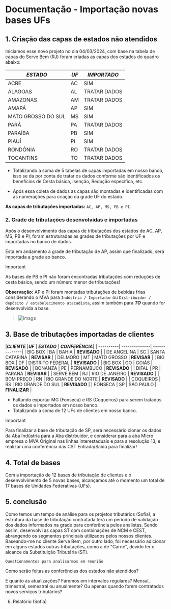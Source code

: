 # Documentação - Importação novas bases UFs

## 1. Criação das capas de estados não atendidos

Iniciamos esse novo projeto no dia 04/03/2024, com base na tabela de capas do Serve Bem (RJ) foram criadas as capas dos estados do quadro abaixo: 

|***ESTADO***  |***UF*** | ***IMPORTADO*** | 
| ----------| --------------| ----------|
| ACRE | AC | SIM |
| ALAGOAS | AL | TRATAR DADOS |
| AMAZONAS | AM | TRATAR DADOS |
| AMAPÁ | AP | SIM |
| MATO GROSSO DO SUL | MS | SIM |
| PARÁ | PA | TRATAR DADOS |
| PARAÍBA | PB | SIM |
| PIAUÍ | PI | SIM |
| RONDÔNIA | RO | TRATAR DADOS |
| TOCANTINS | TO | TRATAR DADOS |

- Totalizando a soma de 5 tabelas de capas importadas em nosso banco, isso se da por conta de tratar os dados conforme são identificados os benefícios de Cesta básica, Isenção, Redução específica, etc.

- Após essa coleta de dados as capas são montadas e identificadas com as numerações para criação da grade UF do estado.

**As capas de tributações importadas:** `AC, AP, MS, PB e PI.`

### 2. Grade de tributações desenvolvidas e importadas

Após o desenvolvimento das capas de tributações dos estados de AC, AP, MS, PB e PI, foram estruturadas as grades de tributações por UF e importadas no banco de dados.

Esta em andamento a grade de tributação de AP, assim que finalizado, será importada a grade ao banco.

> [!IMPORTANT]
> As bases de PB e PI não foram encontradas tributações com reduções de cesta básica, sendo um número menor de tributações!

**Observação:** AP e PI foram montadas tributações de bebidas frias considerando o MVA para `Indústria / Importador` ou `Distribuidor / depósito / estabelecimento atacadista`, assim também para ***TO*** quando for desenvolvida a base.

>![image](https://github.com/Wellingtondan/doc_projeto_uf/assets/119419112/d65a1dc7-a1fc-4976-9a57-b8c2eff26a23)

## 3. Base de tributações importadas de clientes

|***CLIENTE***  |***UF*** | ***ESTADO*** | ***CONFERÊNCIA***|
| ----------| --------------| --------------|
| BIG BOX | BA | BAHIA | **REVISADO** | 
| DE ANGELINA | SC | SANTA CATARINA | **REVISAR** |
| DELMORO | MT | MATO GROSSO | **REVISAR** |
| BIG BOX | DF | DISTRITO FEDERAL | **REVISADO** |
| BIG BOX | GO | GOIÁS | **REVISADO** |
| BONANZA | PE | PERNAMBUCO | **REVISADO** |
| DIFAL | PR | PARANÁ | **REVISAR** |
| SERVE BEM | RJ | RIO DE JANEIRO | **REVISADO** |
| BOM PREÇO | RN | RIO GRANDE DO NORTE | **REVISADO** |
| COQUEIROS | RS | RIO GRANDE DO SUL | **REVISADO** |
| FONSECA | SP | SÃO PAULO | **FINALIZAR** |

- Faltando exportar MG (Fonseca) e RS (Coqueiros) para serem tratados os dados e importados em nosso banco.
- Totalizando a soma de 12 UFs de clientes em nosso banco.

> [!IMPORTANT]
> Para finalizar a base de tributação de SP, será necessário clonar os dados da Aba Indústria para a Aba distrbuidor, e considerar para a aba MIcro empresa o MVA Original nas linhas interestaduais e para a resolução 13, e realizar uma conferência das CST Entrada/Saída para finalizar!

## 4. Total de bases

Com a importação de 12 bases de tributação de clientes e o desenvolvimento de 5 novas bases, alcançamos até o momento um total de 17 bases de Unidades Federativas (UFs).

## 5. conclusão

Como temos um tempo de análise para os projetos tributários (Sofia), a estrutura da base de tributação contratada terá um período de validação dos dados informados na grade para conferência pelos analistas. Sendo assim, desenvolvi as capas ST com combinações de NCM e CEST, abrangendo os segmentos principais utilizados pelos nossos clientes. Baseando-me no cliente Serve Bem, por outro lado, foi necessário adicionar em alguns estados outras tributações, como a de "Carne", devido ter o alcance da Substituição Tributária (ST).

```Questionamentos para analisarmos em reunião```

Como serão feitas as conferências dos estados não atendidos?

E quanto às atualizações? Faremos em intervalos regulares? Mensal, trimestral, semestral ou anualmente? Ou apenas quando forem contratados novos serviços tributários?

6. Relatório (Sofia)



